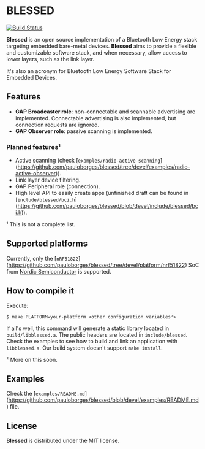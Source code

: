 # BLESSED

[![Build Status](https://travis-ci.org/pauloborges/blessed.svg?branch=devel)](https://travis-ci.org/pauloborges/blessed)

**Blessed** is an open source implementation of a Bluetooth Low Energy stack
targeting embedded bare-metal devices. **Blessed** aims to provide a flexible
and customizable software stack, and when necessary, allow access to lower
layers, such as the link layer.

It's also an acronym for Bluetooth Low Energy Software Stack for Embedded
Devices.

## Features

* **GAP Broadcaster role**: non-connectable and scannable advertising are
implemented. Connectable advertising is also implemented, but connection
requests are ignored.
* **GAP Observer role**: passive scanning is implemented.

### Planned features¹

* Active scanning (check [`examples/radio-active-scanning`]
(https://github.com/pauloborges/blessed/tree/devel/examples/radio-active-observer)).
* Link layer device filtering.
* GAP Peripheral role (connection).
* High level API to easily create apps (unfinished draft can be found in
[`include/blessed/bci.h`]
(https://github.com/pauloborges/blessed/blob/devel/include/blessed/bci.h)).

¹ This is not a complete list.

## Supported platforms

Currently, only the [`nRF51822`]
(https://github.com/pauloborges/blessed/tree/devel/platform/nrf51822) SoC from
[Nordic Semiconductor](https://www.nordicsemi.com/) is supported.

## How to compile it

Execute:

    $ make PLATFORM=your-platform <other configuration variables²>

If all's well, this command will generate a static library located in
`build/libblessed.a`. The public headers are located in `include/blessed`.
Check the examples to see how to build and link an application with
`libblessed.a`. Our build system doesn't support `make install`.

² More on this soon.

## Examples

Check the [`examples/README.md`]
(https://github.com/pauloborges/blessed/blob/devel/examples/README.md) file.

## License

**Blessed** is distributed under the MIT license.

